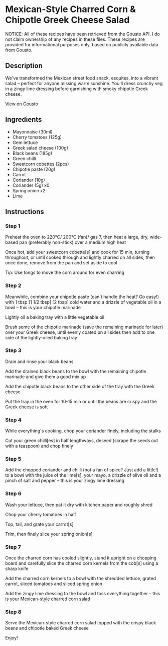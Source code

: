 # Mexican-Style Charred Corn & Chipotle Greek Cheese Salad

NOTICE: All of these recipes have been retrieved from the Gousto API. I do not claim ownership of any recipes in these files. These recipes are provided for informational purposes only, based on publicly available data from Gousto.

## Description

We've transformed the Mexican street food snack, esquites, into a vibrant salad – perfect for anyone missing warm sunshine. You'll dress crunchy veg in a zingy lime dressing before garnishing with smoky chipotle Greek cheese. 

[View on Gousto](https://www.gousto.co.uk/recipes/cookbook/mexican-style-charred-corn-chipotle-greek-cheese-salad)

## Ingredients

- Mayonnaise (30ml)
- Cherry tomatoes (125g)
- Gem lettuce
- Greek salad cheese (100g)
- Black beans (185g)
- Green chilli
- Sweetcorn cobettes (2pcs)
- Chipotle paste (20g)
- Carrot
- Coriander (10g)
- Coriander (5g) x0
- Spring onion x2
- Lime

## Instructions


### Step 1

Preheat the oven to 220°C/ 200°C (fan)/ gas 7, then heat a large, dry, wide-based pan (preferably non-stick) over a medium high heat

Once hot, add your sweetcorn cobette[s] and cook for 15 min, turning throughout, or until cooked through and lightly charred on all sides, then once done, remove from the pan and set aside to cool

Tip: Use tongs to move the corn around for even charring


### Step 2

Meanwhile, combine your chipotle paste (can't handle the heat? Go easy!) with 1 tbsp <span class="text-purple">[1 1/2 tbsp] </span><span class="text-danger">[2 tbsp] </span>cold water and a drizzle of vegetable oil in a bowl – this is your chipotle marinade

Lightly oil a baking tray with a little vegetable oil

Brush some of the chipotle marinade (save the remaining marinade for later) over your Greek cheese, until evenly coated on all sides then add to one side of the lightly-oiled baking tray


### Step 3

Drain and rinse your black beans

Add the drained black beans to the bowl with the remaining chipotle marinade and give them a good mix up

Add the chipotle black beans to the other side of the tray with the Greek cheese

Put the tray in the oven for 10-15 min or until the beans are crispy and the Greek cheese is soft


### Step 4

While everything's cooking, chop your coriander finely, including the stalks

Cut your green chilli[es] in half lengthways, deseed (scrape the seeds out with a teaspoon) and chop finely


### Step 5

Add the chopped coriander and chilli (not a fan of spice? Just add a little!) to a bowl with the juice of the lime[s], your mayo, a drizzle of olive oil and a pinch of salt and pepper – this is your zingy lime dressing


### Step 6

Wash your lettuce, then pat it dry with kitchen paper and roughly shred

Chop your cherry tomatoes in half

Top, tail, and grate your carrot[s]

Trim, then finely slice your spring onion[s]


### Step 7

Once the charred corn has cooled slightly, stand it upright on a chopping board and carefully slice the charred corn kernels from the cob[s] using a sharp knife

Add the charred corn kernels to a bowl with the shredded lettuce, grated carrot, sliced tomatoes and sliced spring onion

Add the zingy lime dressing to the bowl and toss everything together – this is your Mexican-style charred corn salad

### Step 8

Serve the Mexican-style charred corn salad topped with the crispy black beans and chipotle baked Greek cheese

Enjoy!

